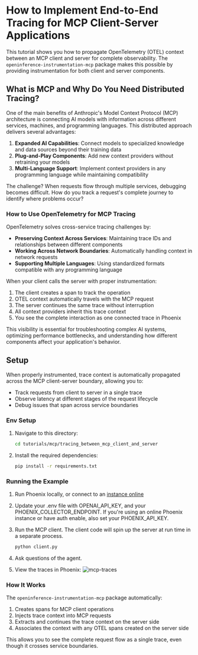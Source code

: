 # How to Implement End-to-End Tracing for MCP Client-Server Applications

This tutorial shows you how to propagate OpenTelemetry (OTEL) context between an MCP client and server for complete observability. The `openinference-instrumentation-mcp` package makes this possible by providing instrumentation for both client and server components.

## What is MCP and Why Do You Need Distributed Tracing?

One of the main benefits of Anthropic's Model Context Protocol (MCP) architecture is connecting AI models with information across different services, machines, and programming languages. This distributed approach delivers several advantages:

1. **Expanded AI Capabilities**: Connect models to specialized knowledge and data sources beyond their training data
2. **Plug-and-Play Components**: Add new context providers without retraining your models
3. **Multi-Language Support**: Implement context providers in any programming language while maintaining compatibility

The challenge? When requests flow through multiple services, debugging becomes difficult. How do you track a request's complete journey to identify where problems occur?

### How to Use OpenTelemetry for MCP Tracing

OpenTelemetry solves cross-service tracing challenges by:

- **Preserving Context Across Services**: Maintaining trace IDs and relationships between different components
- **Working Across Network Boundaries**: Automatically handling context in network requests
- **Supporting Multiple Languages**: Using standardized formats compatible with any programming language

When your client calls the server with proper instrumentation:
1. The client creates a span to track the operation
2. OTEL context automatically travels with the MCP request
3. The server continues the same trace without interruption
4. All context providers inherit this trace context
5. You see the complete interaction as one connected trace in Phoenix

This visibility is essential for troubleshooting complex AI systems, optimizing performance bottlenecks, and understanding how different components affect your application's behavior.


## Setup

When properly instrumented, trace context is automatically propagated across the MCP client-server boundary, allowing you to:

- Track requests from client to server in a single trace
- Observe latency at different stages of the request lifecycle
- Debug issues that span across service boundaries

### Env Setup

1. Navigate to this directory:
   ```bash
   cd tutorials/mcp/tracing_between_mcp_client_and_server
   ```

2. Install the required dependencies:
   ```bash
   pip install -r requirements.txt
   ```

### Running the Example

1. Run Phoenix locally, or connect to an [instance online](https://app.phoenix.arize.com)

2. Update your .env file with OPENAI_API_KEY, and your PHOENIX_COLLECTOR_ENDPOINT. If you're using an online Phoenix instance or have auth enable, also set your PHOENIX_API_KEY.

3. Run the MCP client. The client code will spin up the server at run time in a separate process.
   ```bash
   python client.py
   ```

4. Ask questions of the agent.

5. View the traces in Phoenix:
![mcp-traces](https://storage.googleapis.com/arize-phoenix-assets/assets/images/mcp-instrumentation.png)

### How It Works

The `openinference-instrumentation-mcp` package automatically:

1. Creates spans for MCP client operations
2. Injects trace context into MCP requests
3. Extracts and continues the trace context on the server side
4. Associates the context with any OTEL spans created on the server side

This allows you to see the complete request flow as a single trace, even though it crosses service boundaries.
